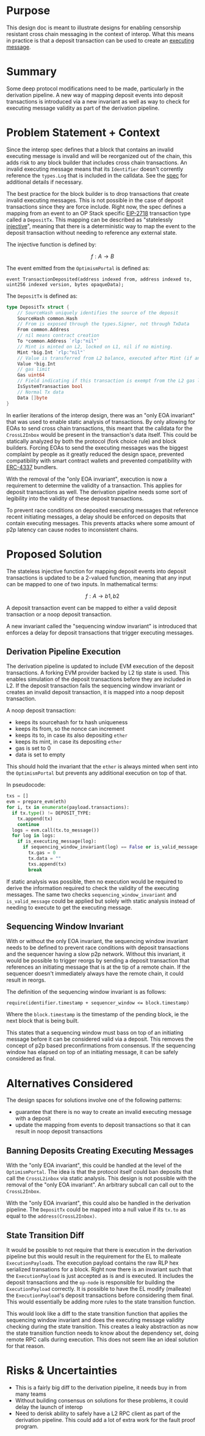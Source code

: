 # Purpose

[executing-message]: https://github.com/ethereum-optimism/specs/blob/4f9b6abad85a4d8cfa6a7eb653480841cc535bb0/specs/interop/messaging.md#executing-messages

This design doc is meant to illustrate designs for enabling censorship resistant cross chain messaging in the context of interop.
What this means in practice is that a deposit transaction can be used to create an [executing message][executing-message].

# Summary

Some deep protocol modifications need to be made, particularly in the derivation pipeline. A new way of mapping deposit
events into deposit transactions is introduced via a new invariant as well as way to check for executing message validity
as part of the derivation pipeline.

# Problem Statement + Context

Since the interop spec defines that a block that contains an invalid executing message is invalid and will be reorganized
out of the chain, this adds risk to any block builder that includes cross chain transactions. An invalid executing message
means that its `Identifier` doesn't corrently reference the `types.Log` that is included in the calldata. See the
[spec](https://github.com/ethereum-optimism/specs/blob/4f9b6abad85a4d8cfa6a7eb653480841cc535bb0/specs/interop/messaging.md#message) for
additional details if necessary.

The best practice for the block builder is to drop transactions that create invalid executing messages. This is not possible
in the case of deposit transactions since they are force include. Right now, the spec defines a mapping from an event to
an OP Stack specific [EIP-2718](https://eips.ethereum.org/EIPS/eip-2718) transaction type called a `DepositTx`. This mapping
can be described as "statelessly [injective](https://en.wikipedia.org/wiki/Injective_function)", meaning that there is a deterministic
way to map the event to the deposit transaction without needing to reference any external state.

The injective function is defined by:

$$f:A→B$$

The event emitted from the `OptimismPortal` is defined as:

```solidity
event TransactionDeposited(address indexed from, address indexed to, uint256 indexed version, bytes opaqueData);
```

The `DepositTx` is defined as:

```go
type DepositTx struct {
	// SourceHash uniquely identifies the source of the deposit
	SourceHash common.Hash
	// From is exposed through the types.Signer, not through TxData
	From common.Address
	// nil means contract creation
	To *common.Address `rlp:"nil"`
	// Mint is minted on L2, locked on L1, nil if no minting.
	Mint *big.Int `rlp:"nil"`
	// Value is transferred from L2 balance, executed after Mint (if any)
	Value *big.Int
	// gas limit
	Gas uint64
	// Field indicating if this transaction is exempt from the L2 gas limit.
	IsSystemTransaction bool
	// Normal Tx data
	Data []byte
}
```

In earlier iterations of the interop design, there was an "only EOA invariant" that was used to enable static
analysis of transactions. By only allowing for EOAs to send cross chain transactions, this meant that the
calldata for the `CrossL2Inbox` would be present in the transaction's data itself. This could be statically
analyzed by both the protocol (fork choice rule) and block builders. Forcing EOAs to send the executing
messages was the biggest complaint by people as it greatly reduced the design space, prevented compatibility
with smart contract wallets and prevented compatibility with [ERC-4337](https://eips.ethereum.org/EIPS/eip-4337) bundlers.

With the removal of the "only EOA invariant", execution is now a requirement to determine the validity of a transaction.
This applies for deposit transactions as well. The derivation pipeline needs some sort of legibility into the validity
of these deposit transactions.

To prevent race conditions on deposited executing messages that reference recent initiating messages, a delay should
be enforced on deposits that contain executing messages. This prevents attacks where some amount of p2p latency
can cause nodes to inconsistent chains.

# Proposed Solution

The stateless injective function for mapping deposit events into deposit transactions is updated to be a
2-valued function, meaning that any input can be mapped to one of two inputs. In mathematical terms:

$$f:A→{b1,b2}$$

A deposit transaction event can be mapped to either a valid deposit transaction or a noop deposit transaction.

A new invariant called the "sequencing window invariant" is introduced that enforces a delay for deposit
transactions that trigger executing messages.

## Derivation Pipeline Execution

The derivation pipeline is updated to include EVM execution of the deposit transactions. A forking EVM provider backed
by L2 tip state is used. This enables simulation of the deposit transactions before they are included in L2. If the deposit
transaction fails the sequencing window invariant or creates an invalid deposit transaction, it is mapped into a noop deposit
transaction.

A noop deposit transaction:
- keeps its sourcehash for tx hash uniqueness
- keeps its from, so the nonce can increment
- keeps its to, in case its also depositing `ether`
- keeps its mint, in case its depositing `ether`
- gas is set to 0
- data is set to empty

This should hold the invariant that the `ether` is always minted when sent into the `OptimismPortal` but prevents
any additional execution on top of that.

In pseudocode:

```python
txs = []
evm = prepare_evm(eth)
for i, tx in enumerate(payload.transactions):
  if tx.type() != DEPOSIT_TYPE:
    tx.append(tx)
    continue
  logs = evm.call(tx.to_message())
  for log in logs:
    if is_executing_message(log):
      if sequencing_window_invariant(log) == False or is_valid_message(log) == False:
        tx.gas = 0
        tx.data = ""
        txs.append(tx)
        break
```

If static analysis was possible, then no execution would be required to derive the information required to check the
validity of the executing messages. The same two checks `sequencing_window_invariant` and `is_valid_message` could
be applied but solely with static analysis instead of needing to execute to get the executing message.

## Sequencing Window Invariant

With or without the only EOA invariant, the sequencing window invariant needs to be defined to prevent
race conditions with deposit transactions and the sequencer having a slow p2p network. Without this invariant,
it would be possible to trigger reorgs by sending a deposit transaction that references an initiating message
that is at the tip of a remote chain. If the sequencer doesn't immediately always have the remote chain, it
could result in reorgs.

The definition of the sequencing window invariant is as follows:

```
require(identifier.timestamp + sequencer_window <= block.timestamp)
```

Where the `block.timestamp` is the timestamp of the pending block, ie the next block that is being built.

This states that a sequencing window must bass on top of an initiating message before it can be considered
valid via a deposit. This removes the concept of p2p based preconfirmations from consensus. If the sequencing
window has elapsed on top of an initiating message, it can be safely considered as final.

# Alternatives Considered

The design spaces for solutions involve one of the following patterns:
- guarantee that there is no way to create an invalid executing message with a deposit
- update the mapping from events to deposit transactions so that it can result in noop deposit transactions

## Banning Deposits Creating Executing Messages

With the "only EOA invariant", this could be handled at the level of the `OptimismPortal`. The idea
is that the protocol itself could ban deposits that call the `CrossL2inbox` via static analysis.
This design is not possible with the removal of the "only EOA invariant". An arbitrary subcall
can call out to the `CrossL2Inbox`.

With the "only EOA invariant", this could also be handled in the derivation pipeline. The `DepositTx`
could be mapped into a null value if its `tx.to` as equal to the `address(CrossL2Inbox)`.

## State Transition Diff

It would be possible to not require that there is execution in the derivation pipeline but this would
result in the requirement for the EL to malleate `ExecutionPayload`s. The execution payload contains
the raw RLP hex serialized transations for a block. Right now there is an invariant such that the
`ExecutionPayload` is just accepted as is and is executed. It includes the deposit transactions
and the `op-node` is responsible for building the `ExecutionPayload` correctly. It is possible to
have the EL modify (malleate) the `ExecutionPayload`'s deposit transactions before considering
them final. This would essentially be adding more rules to the state transition function.

This would look like a diff to the state transition function that applies the sequencing
window invariant and does the executing message validity checking during the state transition.
This creates a leaky abstraction as now the state transition function needs to know about
the dependency set, doing remote RPC calls during execution. This does not seem like
an ideal solution for that reason.

# Risks & Uncertainties

- This is a fairly big diff to the derivation pipeline, it needs buy in from many teams
- Without building consensus on solutions for these problems, it could delay the launch of interop
- Need to derisk ability to safely have a L2 RPC client as part of the derivation pipeline. This could add a lot of extra work for the fault proof program.
